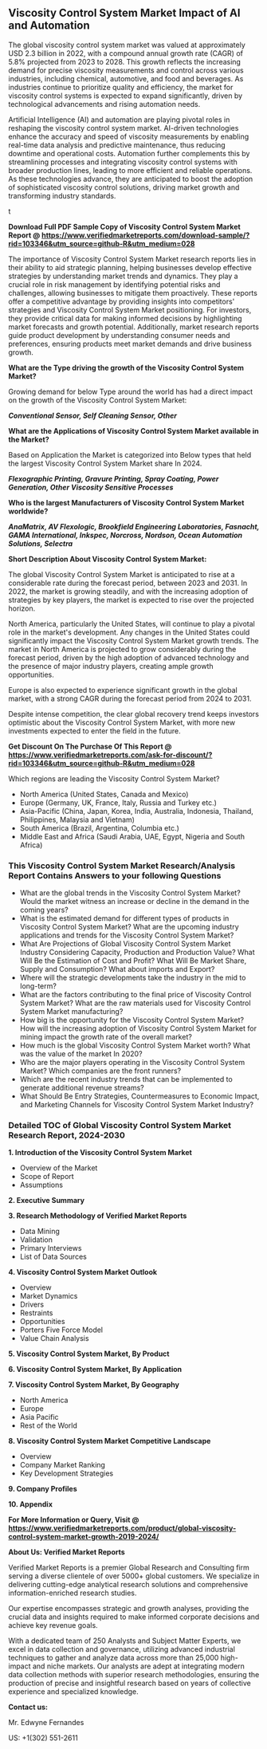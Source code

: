 <h2>Viscosity Control System Market Impact of AI and Automation</h2><p>The global viscosity control system market was valued at approximately USD 2.3 billion in 2022, with a compound annual growth rate (CAGR) of 5.8% projected from 2023 to 2028. This growth reflects the increasing demand for precise viscosity measurements and control across various industries, including chemical, automotive, and food and beverages. As industries continue to prioritize quality and efficiency, the market for viscosity control systems is expected to expand significantly, driven by technological advancements and rising automation needs.</p><p>Artificial Intelligence (AI) and automation are playing pivotal roles in reshaping the viscosity control system market. AI-driven technologies enhance the accuracy and speed of viscosity measurements by enabling real-time data analysis and predictive maintenance, thus reducing downtime and operational costs. Automation further complements this by streamlining processes and integrating viscosity control systems with broader production lines, leading to more efficient and reliable operations. As these technologies advance, they are anticipated to boost the adoption of sophisticated viscosity control solutions, driving market growth and transforming industry standards.</p>t</p><p id="" class=""><strong>Download Full PDF Sample Copy of Viscosity Control System Market Report @ <a href="https://www.verifiedmarketreports.com/download-sample/?rid=103346&utm_source=github-R&utm_medium=028" target="_blank">https://www.verifiedmarketreports.com/download-sample/?rid=103346&utm_source=github-R&utm_medium=028</a></strong></p><p>The importance of&nbsp;Viscosity Control System Market research reports lies in their ability to aid strategic planning, helping businesses develop effective strategies by understanding market trends and dynamics. They play a crucial role in risk management by identifying potential risks and challenges, allowing businesses to mitigate them proactively. These reports offer a competitive advantage by providing insights into competitors' strategies and Viscosity Control System Market positioning. For investors, they provide critical data for making informed decisions by highlighting market forecasts and growth potential. Additionally, market research reports guide product development by understanding consumer needs and preferences, ensuring products meet market demands and drive business growth.</p><p><strong>What are the&nbsp;Type driving the growth of the Viscosity Control System Market?</strong></p><p id="" class="">Growing demand for below Type around the world has had a direct impact on the growth of the Viscosity Control System Market:</p><em><strong>Conventional Sensor, Self Cleaning Sensor, Other</strong></em></p><strong>What are the&nbsp;Applications&nbsp;of Viscosity Control System Market available in the Market?</strong></p><p id="" class="">Based on Application the Market is categorized into Below types that held the largest Viscosity Control System Market share In 2024.</p><em><strong>Flexographic Printing, Gravure Printing, Spray Coating, Power Generation, Other Viscosity Sensitive Processes</strong></em></p><strong>Who is the largest Manufacturers of Viscosity Control System Market worldwide?</strong></p><p><em><strong>AnaMatrix, AV Flexologic, Brookfield Engineering Laboratories, Fasnacht, GAMA International, Inkspec, Norcross, Nordson, Ocean Automation Solutions, Selectra</strong></em></p><p id="" class=""><strong>Short Description About Viscosity Control System Market:</strong></p><p>The global Viscosity Control System Market is anticipated to rise at a considerable rate during the forecast period, between 2023 and 2031. In 2022, the market is growing steadily, and with the increasing adoption of strategies by key players, the market is expected to rise over the projected horizon.</p><p>North America, particularly the United States, will continue to play a pivotal role in the market's development. Any changes in the United States could significantly impact the Viscosity Control System Market growth trends. The market in North America is projected to grow considerably during the forecast period, driven by the high adoption of advanced technology and the presence of major industry players, creating ample growth opportunities.</p><p>Europe is also expected to experience significant growth in the global market, with a strong CAGR during the forecast period from 2024 to 2031.</p><p>Despite intense competition, the clear global recovery trend keeps investors optimistic about the Viscosity Control System Market, with more new investments expected to enter the field in the future.</p><p id="" class=""><strong>Get Discount On The Purchase Of This Report @ <a href="https://www.verifiedmarketreports.com/ask-for-discount/?rid=103346&utm_source=github-R&utm_medium=028" target="_blank">https://www.verifiedmarketreports.com/ask-for-discount/?rid=103346&utm_source=github-R&utm_medium=028</a></strong></p>Which regions are leading the Viscosity Control System Market?</p><ul><li>North America (United States, Canada and Mexico)</li><li>Europe (Germany, UK, France, Italy, Russia and Turkey etc.)</li><li>Asia-Pacific (China, Japan, Korea, India, Australia, Indonesia, Thailand, Philippines, Malaysia and Vietnam)</li><li>South America (Brazil, Argentina, Columbia etc.)</li><li>Middle East and Africa (Saudi Arabia, UAE, Egypt, Nigeria and South Africa)</li></ul><h3 id="" class="">This Viscosity Control System Market Research/Analysis Report Contains Answers to your following Questions</h3><ul><li>What are the global trends in the Viscosity Control System Market? Would the market witness an increase or decline in the demand in the coming years?</li><li>What is the estimated demand for different types of products in Viscosity Control System Market? What are the upcoming industry applications and trends for the Viscosity Control System Market?</li><li>What Are Projections of Global Viscosity Control System Market Industry Considering Capacity, Production and Production Value? What Will Be the Estimation of Cost and Profit? What Will Be Market Share, Supply and Consumption? What about imports and Export?</li><li>Where will the strategic developments take the industry in the mid to long-term?</li><li>What are the factors contributing to the final price of Viscosity Control System Market? What are the raw materials used for Viscosity Control System Market manufacturing?</li><li>How big is the opportunity for the Viscosity Control System Market? How will the increasing adoption of Viscosity Control System Market for mining impact the growth rate of the overall market?</li><li>How much is the global Viscosity Control System Market worth? What was the value of the market In 2020?</li><li>Who are the major players operating in the Viscosity Control System Market? Which companies are the front runners?</li><li>Which are the recent industry trends that can be implemented to generate additional revenue streams?</li><li>What Should Be Entry Strategies, Countermeasures to Economic Impact, and Marketing Channels for Viscosity Control System Market Industry?</li></ul><h3 id="" class="">Detailed TOC of Global Viscosity Control System Market Research Report, 2024-2030</h3><p id="" class=""><strong>1. Introduction of the Viscosity Control System Market</strong></p><ul><li>Overview of the Market</li><li>Scope of Report</li><li>Assumptions</li></ul><p id="" class=""><strong>2. Executive Summary</strong></p><p id="" class=""><strong>3. Research Methodology of Verified Market Reports</strong></p><ul><li>Data Mining</li><li>Validation</li><li>Primary Interviews</li><li>List of Data Sources</li></ul><p id="" class=""><strong>4. Viscosity Control System Market Outlook</strong></p><ul><li>Overview</li><li>Market Dynamics</li><li>Drivers</li><li>Restraints</li><li>Opportunities</li><li>Porters Five Force Model</li><li>Value Chain Analysis</li></ul><p id="" class=""><strong>5. Viscosity Control System Market, By Product</strong></p><p id="" class=""><strong>6. Viscosity Control System Market, By Application</strong></p><p id="" class=""><strong>7. Viscosity Control System Market, By Geography</strong></p><ul><li>North America</li><li>Europe</li><li>Asia Pacific</li><li>Rest of the World</li></ul><p id="" class=""><strong>8. Viscosity Control System Market Competitive Landscape</strong></p><ul><li>Overview</li><li>Company Market Ranking</li><li>Key Development Strategies</li></ul><p id="" class=""><strong>9. Company Profiles</strong></p><p id="" class=""><strong>10. Appendix</strong></p><p id="" class=""><strong>For More Information or Query, Visit @ <a href="https://www.verifiedmarketreports.com/product/global-viscosity-control-system-market-growth-2019-2024/" target="_blank">https://www.verifiedmarketreports.com/product/global-viscosity-control-system-market-growth-2019-2024/</a></strong></p><p id="" class=""><strong>About Us: Verified Market Reports</strong></p><p id="" class="">Verified Market Reports is a premier Global Research and Consulting firm serving a diverse clientele of over 5000+ global customers. We specialize in delivering cutting-edge analytical research solutions and comprehensive information-enriched research studies.</p><p id="" class="">Our expertise encompasses strategic and growth analyses, providing the crucial data and insights required to make informed corporate decisions and achieve key revenue goals.</p><p id="" class="">With a dedicated team of 250 Analysts and Subject Matter Experts, we excel in data collection and governance, utilizing advanced industrial techniques to gather and analyze data across more than 25,000 high-impact and niche markets. Our analysts are adept at integrating modern data collection methods with superior research methodologies, ensuring the production of precise and insightful research based on years of collective experience and specialized knowledge.</p><p id="" class=""><strong>Contact us:</strong></p><p id="" class="">Mr. Edwyne Fernandes</p><p id="" class="">US: +1(302) 551-2611</p>